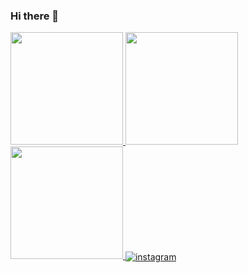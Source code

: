 ### Hi there 👋

<!--
**analivia1104/analivia1104** is a ✨ _special_ ✨ repository because its `README.md` (this file) appears on your GitHub profile.

Here are some ideas to get you started:

- 🔭 I’m currently working on ...
- 🌱 I’m currently learning ...
- 👯 I’m looking to collaborate on ...
- 🤔 I’m looking for help with ...
- 💬 Ask me about ...
- 📫 How to reach me: ...
- 😄 Pronouns: ...
- ⚡ Fun fact: ...
-->


<a href="https://github.com/analivia1104">
  <img height="180em" src="https://github-readme-stats.vercel.app/api?username=analivia1104&show_icons=true&theme=radical&include_all_commits=true&count_private=true"/>
  <img height="180em" src="https://github-readme-stats.vercel.app/api/top-langs/?username=analivia1104&layout=compact&langs_count=7&theme=radical"/> 
  <img height="180em" src="https://github-profile-trophy.vercel.app/?username=analivia1104&theme=radical&no-frame=true&row=1&&margin-w=20&no-bg=true"/>

 <a href="https://www.instagram.com/analivia_1104" target="_blank">
 <img align="center" src="https://img.shields.io/badge/-Instagram-05122A?style=flat&logo=instagram" alt="instagram"/>
</a>
